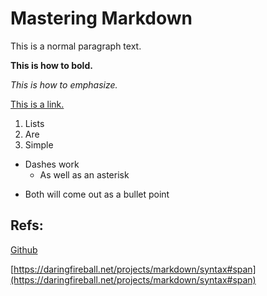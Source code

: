# Mastering Markdown

This is a normal paragraph text.

**This is how to bold.**

*This is how to emphasize.*

[This is a link.](http://google.com)

1. Lists
2. Are
3. Simple

- Dashes work
  - As well as an asterisk
* Both will come out as a bullet point

## Refs:
[Github](https://guides.github.com/features/mastering-markdown/)

[https://daringfireball.net/projects/markdown/syntax#span](https://daringfireball.net/projects/markdown/syntax#span)
